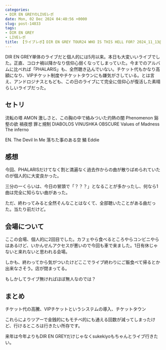 ```yaml
---
categories:
- DIR EN GREYのLIVEレポ
date: Mon, 02 Dec 2024 04:40:56 +0000
slug: post-14833
tags:
- DIR EN GREY
- LIVEレポ
title: 【ライブレポ】DIR EN GREY TOUR24 WHO IS THIS HELL FOR? 2024_11_13@Zepp Haneda
---
```


DIR EN GREY単体のライブだと個人的には5月以来。本日も大変いいライブでした。正直、コロナ禍以降かなり信仰心弱くなってしまっていた。今までのアルバムに比べれば「PHALARIS」も、全然聴き込んでいない。チケット代もかなり高額になり、VIPチケット制度やチケットタウンにも嫌気がさしている。とは言え、アンドロジナスともども、この日のライブにて完全に信仰心が復活した素晴らしいライブだった。

<h2>セトリ</h2> 
流転の塔
AMON
激しさと、この胸の中で絡みついた灼熱の闇
Phenomenon
谿壑の欲
禍夜想
罪と規制
DIABOLOS
VINUSHKA
OBSCURE
Values of Madness
The inferno

EN.
The Devil In Me
落ちた事のある空
鱗
Eddie

<h2>感想</h2>
今回、PHALARISだけてなく割と満遍なく過去作からの曲が散りばめられていたのが個人的に大変良かった。

三分の一くらいは、今日の冒頭で「？？？」となることが多かったし、何なら1曲は完全に知らない曲があった。

ただ、終わってみると全然そんなことはなくて、全部聴いたことがある曲だった。当たり前だけど。

<h2>会場について</h2>
ここの会場、個人的に2回目でした。カフェやら食べるところやらコンビニやらはあるけど、いかんせんアクセスが悪いので今回も車で来ました。1日有休じゃないと来れないと思われる会場。

しかも、終わってから気がついたけどここでライブ終わりにご飯食べて帰るとか出来なさそう。店が閉まってる。

もしかしてライブ無ければほぼ無人なのでは？

<h2>まとめ</h2>
チケット代の高騰、VIPチケットというシステムの導入、チケットタウン

これらによりツアーで金銭的にもモチベ的にも通える回数が減ってしまったけど、行けるところは行きたい所存です。

来年は今年よりもDIR EN GREYだけじゃなくsukekiyoもちゃんとライブ行きたい。